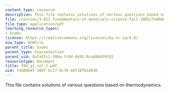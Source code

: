 ```yaml
---
content_type: resource
description: This file contains solutions of various questions based on thermodynamics.
file: /courses/3-012-fundamentals-of-materials-science-fall-2005/f4d086453807bc278c7068f18fb1d936_f04_q1_sol_t.pdf
file_type: application/pdf
learning_resource_types:
- Exams
license: https://creativecommons.org/licenses/by-nc-sa/4.0/
ocw_type: OCWFile
parent_title: Exams
parent_type: CourseSection
parent_uid: 8afa5fc2-30ba-fc0d-8491-0ca406659fd2
resourcetype: Document
title: f04_q1_sol_t.pdf
uid: f4d08645-3807-bc27-8c70-68f18fb1d936
---
```

This file contains solutions of various questions based on thermodynamics.